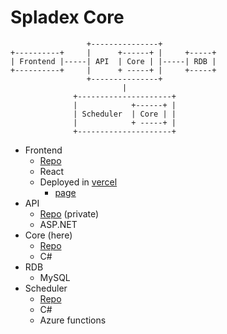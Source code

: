 # Spladex Core
```
                 +---------------+
+----------+     |      +------+ |     +-----+
| Frontend |-----| API  | Core | |-----| RDB |
+----------+     |      + -----+ |     +-----+
                 +---------------+
                         |
              +---------------------+
              |            +------+ |
              | Scheduler  | Core | |
              |            + -----+ |
              +---------------------+
```

- Frontend
    - [Repo](https://github.com/tetsis/spladex-frontend)
    - React
    - Deployed in [vercel](https://vercel.com/)
        - [page](https://spladex.jp)
- API
    - [Repo](https://github.com/tetsis/spladex-api) (private)
    - ASP.NET
- Core (here)
    - [Repo](https://github.com/tetsis/spladex-core)
    - C#
- RDB
    - MySQL
- Scheduler
	- [Repo](https://github.com/tetsis/spladex-scheduler)
    - C#
    - Azure functions